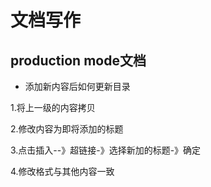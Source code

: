 # 文档写作

## production mode文档

- 添加新内容后如何更新目录

1.将上一级的内容拷贝

2.修改内容为即将添加的标题

3.点击插入--》超链接-》选择新加的标题-》确定

4.修改格式与其他内容一致